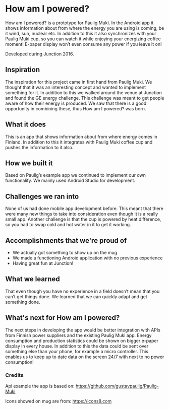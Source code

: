 # How am I powered?
How am I powered? is a prototype for Paulig Muki. In the Android app it shows information about from where the energy you are using is coming, be it wind, sun, nuclear etc. In addition to this it also synchronizes with your Paulig Muki cup, so you can watch it while enjoying your energizing coffee moment! E-paper display won’t even consume any power if you leave it on!

Developed during Junction 2016. 


## Inspiration
The inspiration for this project came in first hand from Paulig Muki. We thought that it was an interesting concept and wanted to implement something for it. In addition to this we walked around the venue at Junction and found the GE energy challenge. This challenge was meant to get people aware of how their energy is produced. We saw that there is a good opportunity in combining these, thus How am I powered? was born.


## What it does
This is an app that shows information about from where energy comes in Finland. In addition to this it integrates with Paulig Muki coffee cup and pushes the information to it also.


## How we built it
Based on Paulig’s example app we continued to implement our own functionality. We mainly used Android Studio for development.


## Challenges we ran into
None of us had done mobile app development before. This meant that there were many new things to take into consideration even though it is a really small app. Another challenge is that the cup is powered by heat difference, so you had to swap cold and hot water in it to get it working.


## Accomplishments that we're proud of
* We actually got something to show up on the mug
* We made a functioning Android application with no previous experience 
* Having great fun at Junction!


## What we learned
That even though you have no experience in a field doesn’t mean that you can’t get things done. We learned that we can quickly adapt and get something done.


## What's next for How am I powered?
The next steps in developing the app would be better integration with APIs from Finnish power suppliers and the existing Paulig Muki app. Energy consumption and production statistics could be shown on bigger e-paper display in every house. In addition to this the data could be sent over something else than your phone, for example a micro controller. This enables us to keep up to date data on the screen 24/7 with next to no power consumption!

### Credits

Api example the app is based on: https://github.com/gustavpaulig/Paulig-Muki

Icons showed on mug are from: https://icons8.com

